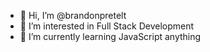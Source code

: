 - 👋 Hi, I’m @brandonpretelt
- 👀 I’m interested in Full Stack Development
- 🌱 I’m currently learning JavaScript anything
<!-- 
- 💞️ I’m looking to collaborate on ...
- 📫 How to reach me ...
-->
<!---
brandonpretelt/brandonpretelt is a ✨ special ✨ repository because its `README.md` (this file) appears on your GitHub profile.
You can click the Preview link to take a look at your changes.
--->
